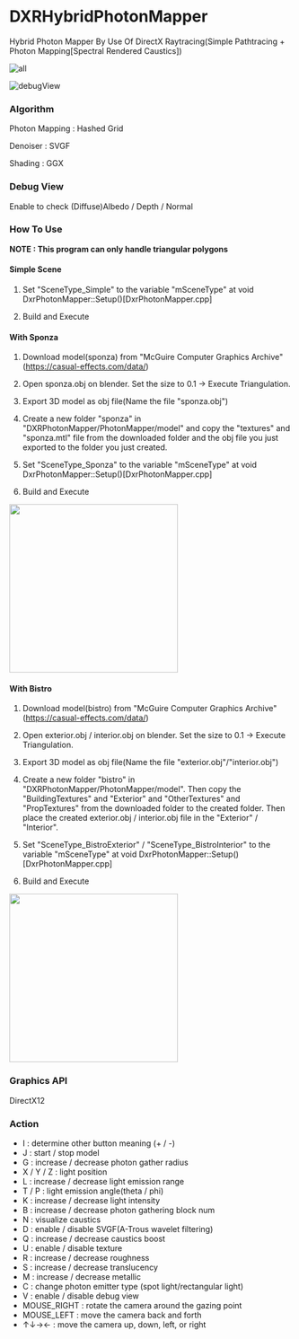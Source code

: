 # DXRHybridPhotonMapper
Hybrid Photon Mapper By Use Of DirectX Raytracing(Simple Pathtracing + Photon Mapping[Spectral Rendered Caustics])

![all](https://github.com/AngularSpectrumMTD/DXR_HybridPhotonMapper/assets/65929274/d56ebd54-00c4-4ffd-b717-7eec9813e684)

![debugView](https://github.com/AngularSpectrumMTD/DXR_HybridPhotonMapper/assets/65929274/72c23769-fcde-4d80-bd57-76130cdf5f9a)

### Algorithm
Photon Mapping : Hashed Grid

Denoiser : SVGF

Shading : GGX

### Debug View
Enable to check (Diffuse)Albedo / Depth / Normal

### How To Use
**NOTE : This program can only handle triangular polygons**

#### Simple Scene
1. Set "SceneType_Simple" to the variable "mSceneType" at void DxrPhotonMapper::Setup()[DxrPhotonMapper.cpp]

2. Build and Execute

#### With Sponza
1. Download model(sponza) from "McGuire Computer Graphics Archive"(https://casual-effects.com/data/)

2. Open sponza.obj on blender. Set the size to 0.1 -> Execute Triangulation.

3. Export 3D model as obj file(Name the file "sponza.obj")

4. Create a new folder "sponza" in "DXRPhotonMapper/PhotonMapper/model" and copy the "textures" and "sponza.mtl" file from the downloaded folder and the obj file you just exported to the folder you just created.

5. Set "SceneType_Sponza" to the variable "mSceneType" at void DxrPhotonMapper::Setup()[DxrPhotonMapper.cpp]

6. Build and Execute

<img src="https://github.com/AngularSpectrumMTD/DXR_PhotonMapper/assets/65929274/0b4f954b-4875-4a5f-816b-26174ce90bea" width="300">

#### With Bistro
1. Download model(bistro) from "McGuire Computer Graphics Archive"(https://casual-effects.com/data/)

2. Open exterior.obj / interior.obj on blender. Set the size to 0.1 -> Execute Triangulation.

3. Export 3D model as obj file(Name the file "exterior.obj"/"interior.obj")

4. Create a new folder "bistro" in "DXRPhotonMapper/PhotonMapper/model". Then copy the "BuildingTextures" and "Exterior" and "OtherTextures" and "PropTextures" from the downloaded folder to the created folder. Then place the created exterior.obj / interior.obj file in the "Exterior" / "Interior".

5. Set "SceneType_BistroExterior" / "SceneType_BistroInterior" to the variable "mSceneType" at void DxrPhotonMapper::Setup()[DxrPhotonMapper.cpp]

6. Build and Execute

<img src="https://github.com/AngularSpectrumMTD/DXR_PhotonMapper/assets/65929274/274017c1-d198-4dc1-81b2-2fc23efd323f" width="300">

### Graphics API
DirectX12

### Action

- I : determine other button meaning (+ / -)
- J : start / stop model
- G : increase / decrease photon gather radius
- X / Y / Z : light position
- L : increase / decrease light emission range
- T / P : light emission angle(theta / phi)
- K : increase / decrease light intensity
- B : increase / decrease photon gathering block num
- N : visualize caustics
- D : enable / disable SVGF(A-Trous wavelet filtering)
- Q : increase / decrease caustics boost
- U : enable / disable texture
- R : increase / decrease roughness
- S : increase / decrease translucency
- M : increase / decrease metallic
- C : change photon emitter type (spot light/rectangular light)
- V : enable / disable debug view
- MOUSE_RIGHT : rotate the camera around the gazing point
- MOUSE_LEFT : move the camera back and forth
- ↑↓→← : move the camera up, down, left, or right